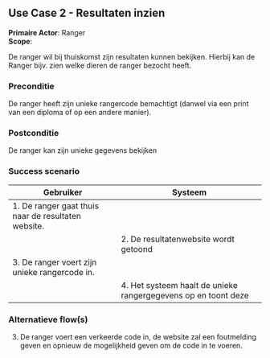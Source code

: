 ## Use Case 2 - Resultaten inzien

**Primaire Actor**: Ranger
<br />
**Scope**:

De ranger wil bij thuiskomst zijn resultaten kunnen bekijken. Hierbij kan de Ranger bijv. zien welke dieren de ranger bezocht heeft.

### Preconditie

De ranger heeft zijn unieke rangercode bemachtigt (danwel via een print van een diploma of op een andere manier).

### Postconditie

De ranger kan zijn unieke gegevens bekijken

### Success scenario

|Gebruiker|Systeem|
|---|---|
|1. De ranger gaat thuis naar de resultaten website.|   |
|| 2. De resultatenwebsite wordt getoond|
|3. De ranger voert zijn unieke rangercode in.||
||4. Het systeem haalt de unieke rangergegevens op en toont deze|

### Alternatieve flow(s)

3. De ranger voert een verkeerde code in, de website zal een foutmelding geven en opnieuw de mogelijkheid geven om de code in te voeren.
